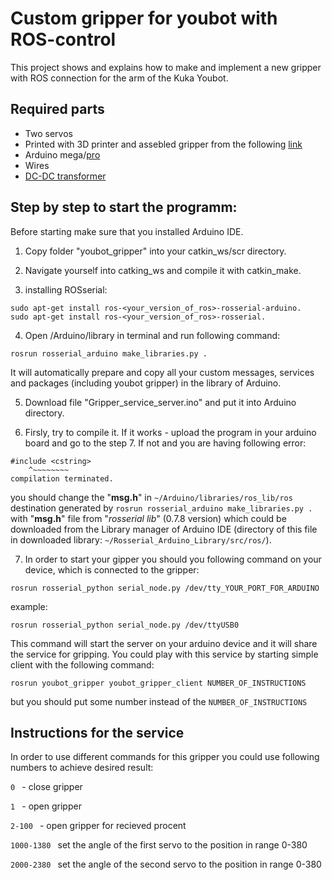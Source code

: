 # Custom gripper for youbot with ROS-control 

This project shows and explains how to make and implement a new gripper with ROS connection for the arm of the Kuka Youbot. 

## Required parts

-   Two servos 
-   Printed with 3D printer and assebled gripper from the following [link](https://www.thingiverse.com/thing:4764063)
-   Arduino mega/[pro](https://www.amazon.de/ARCELI-Arduino-Mega-ATmega2560-CH340G-Elektronik/dp/B07MQ1J9MR/ref=sr_1_13?dchild=1&keywords=arduino+pro&qid=1613692717&sr=8-13) 
-   Wires
-   [DC-DC transformer](https://www.amazon.de/LAOMAO-Wandler-einstellbar-Spannungswandler-Converter/dp/B00HV4EPG8/ref=asc_df_B00HV4EPG8/?tag=googshopde-21&linkCode=df0&hvadid=231941675984&hvpos=&hvnetw=g&hvrand=3852759402861473550&hvpone=&hvptwo=&hvqmt=&hvdev=c&hvdvcmdl=&hvlocint=&hvlocphy=9068552&hvtargid=pla-420005320986&psc=1&th=1&psc=1)


## Step by step to start the programm:

Before starting make sure that you installed Arduino IDE.

1. Copy folder "youbot_gripper" into your catkin_ws/scr directory.

2. Navigate yourself into catking_ws and compile it with catkin_make.

3. installing ROSserial:
 ```
sudo apt-get install ros-<your_version_of_ros>-rosserial-arduino.
sudo apt-get install ros-<your_version_of_ros>-rosserial.
 ```
4. Open <your Arduino directory>/Arduino/library in terminal and run following command:
```
rosrun rosserial_arduino make_libraries.py .
```
It will automatically prepare and copy all your custom messages, services and packages (including youbot gripper) in the library of Arduino.

5. Download file "Gripper_service_server.ino" and put it into Arduino directory.

6. Firsly, try to compile it. If it works - upload the program in your arduino board and go to the step 7. If not and you are having following error:

```
#include <cstring>
    ^~~~~~~~~
compilation terminated. 
 ```
you should change the "**msg.h**" in `~/Arduino/libraries/ros_lib/ros` destination generated by `rosrun rosserial_arduino make_libraries.py .` with "**msg.h**" file from "*rosserial lib*" (0.7.8 version) which could be downloaded from the Library manager of Arduino IDE (directory of this file in downloaded library: `~/Rosserial_Arduino_Library/src/ros/`).  

   
7. In order to start your gipper you should you following command on your device, which is connected to the gripper:
```
rosrun rosserial_python serial_node.py /dev/tty_YOUR_PORT_FOR_ARDUINO 
```
example:  
```
rosrun rosserial_python serial_node.py /dev/ttyUSB0
```
This command will start the server on your arduino device and it will share the service for gripping. You could play with this service by starting simple client with the following command:
```
rosrun youbot_gripper youbot_gripper_client NUMBER_OF_INSTRUCTIONS 
```
but you should put some number instead of the ```NUMBER_OF_INSTRUCTIONS```
        
                                 
## Instructions for the service

In order to use different commands for this gripper you could use following numbers to achieve desired result:

```0 ``` - close gripper

```1 ``` - open gripper

```2-100 ``` - open gripper for recieved procent

```1000-1380 ``` set the angle of the first servo to the position in range 0-380

```2000-2380 ``` set the angle of the second servo to the position in range 0-380


